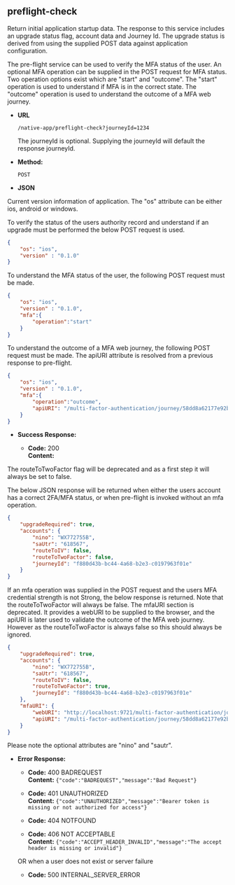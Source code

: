 preflight-check
----
  Return initial application startup data. The response to this service includes an upgrade status flag, account data and Journey Id. The upgrade status is derived from using the supplied POST data against application configuration.

  The pre-flight service can be used to verify the MFA status of the user. An optional MFA operation can be supplied in the POST request for MFA status. Two operation options exist which are "start" and "outcome". The
  "start" operation is used to understand if MFA is in the correct state. The "outcome" operation is used to understand the outcome of a MFA web journey.

  
* **URL**

  `/native-app/preflight-check?journeyId=1234`

    The journeyId is optional. Supplying the journeyId will default the response journeyId.

* **Method:**
  
  `POST`
  
*  **JSON**

Current version information of application. The "os" attribute can be either ios, android or windows.


To verify the status of the users authority record and understand if an upgrade must be performed the below POST request is used.

```json
{
    "os": "ios",
    "version" : "0.1.0"
}
```

To understand the MFA status of the user, the following POST request must be made.

```json
{
    "os": "ios",
    "version" : "0.1.0",
    "mfa":{
  	    "operation":"start"
    }
}
```

To understand the outcome of a MFA web journey, the following POST request must be made. The apiURI attribute is resolved from a previous response to pre-flight.

```json
{
    "os": "ios",
    "version" : "0.1.0",
    "mfa":{
  	    "operation":"outcome",
        "apiURI": "/multi-factor-authentication/journey/58dd8a62177e92b102a45165?origin=NGC"
    }
}
```

* **Success Response:**

  * **Code:** 200 <br />
    **Content:** 

The routeToTwoFactor flag will be deprecated and as a first step it will always be set to false.

The below JSON response will be returned when either the users account has a correct 2FA/MFA status, or when pre-flight is invoked without an mfa operation.

```json
{
    "upgradeRequired": true,
    "accounts": {
        "nino": "WX772755B",
        "saUtr": "618567",
        "routeToIV": false,
        "routeToTwoFactor": false,
        "journeyId": "f880d43b-bc44-4a68-b2e3-c0197963f01e"
    }
}
```

If an mfa operation was supplied in the POST request and the users MFA credential strength is not Strong, the below response is returned. 
Note that the routeToTwoFactor will always be false.
The mfaURI section is deprecated. It provides a webURI to be supplied to the browser, and the apiURI is later used to validate the outcome of the MFA web journey.
However as the routeToTwoFactor is always false so this should always be ignored.
 
```json
{
    "upgradeRequired": true,
    "accounts": {
        "nino": "WX772755B",
        "saUtr": "618567",
        "routeToIV": false,
        "routeToTwoFactor": true,
        "journeyId": "f880d43b-bc44-4a68-b2e3-c0197963f01e"
    },
    "mfaURI": {
        "webURI": "http://localhost:9721/multi-factor-authentication/journey/58dd8a62177e92b102a45165?origin=NGC",
        "apiURI": "/multi-factor-authentication/journey/58dd8a62177e92b102a45165?origin=NGC"
    }
}
```


Please note the optional attributes are "nino" and "sautr".


* **Error Response:**

  * **Code:** 400 BADREQUEST <br />
    **Content:** `{"code":"BADREQUEST","message":"Bad Request"}`

  * **Code:** 401 UNAUTHORIZED <br/>
    **Content:** `{"code":"UNAUTHORIZED","message":"Bearer token is missing or not authorized for access"}`

  * **Code:** 404 NOTFOUND <br/>

  * **Code:** 406 NOT ACCEPTABLE <br />
    **Content:** `{"code":"ACCEPT_HEADER_INVALID","message":"The accept header is missing or invalid"}`

  OR when a user does not exist or server failure

  * **Code:** 500 INTERNAL_SERVER_ERROR <br/>



